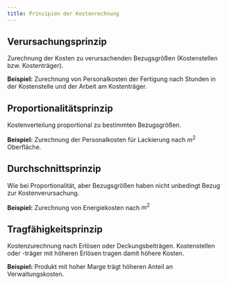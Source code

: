 ```yaml
---
title: Prinzipien der Kostenrechnung
---
```

## Verursachungsprinzip
Zurechnung der Kosten zu verursachenden Bezugsgrößen (Kostenstellen bzw. Kostenträger).

**Beispiel:** Zurechnung von Personalkosten der Fertigung nach Stunden in der Kostenstelle und der Arbeit am Kostenträger.

## Proportionalitätsprinzip
Kostenverteilung proportional zu bestimmten Bezugsgrößen.

**Beispiel:** Zurechnung der Personalkosten für Lackierung nach $m^2$ Oberfläche.

## Durchschnittsprinzip
Wie bei Proportionalität, aber Bezugsgrößen haben nicht unbedingt Bezug zur Kostenverursachung.

**Beispiel:** Zurechnung von Energiekosten nach $m^2$

## Tragfähigkeitsprinzip
Kostenzurechnung nach Erlösen oder Deckungsbeiträgen. Kostenstellen oder -träger mit höheren Erlösen tragen damit höhere Kosten.

**Beispiel:** Produkt mit hoher Marge trägt höheren Anteil an Verwaltungskosten.
